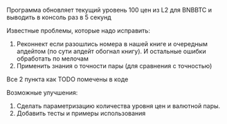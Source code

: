 Программа обновляет текущий уровень 100 цен из L2 для BNBBTC и выводить в консоль раз в 5 секунд

Известные проблемы, которые надо исправить:

1. Реконнект если разошлись номера в нашей книге и очередным апдейтом (по сути апдейт обогнал книгу). И остальные ошибки обработать по мелочам
2. Применить знания о точности пары (для сравнения с точностью)

Все 2 пункта как TODO помечены в коде

Возможные улучшения:

1. Сделать параметризацию количества уровня цен и валютной пары.
2. Добавить тесты и примеры использования
